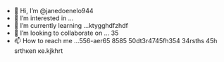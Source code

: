 - 👋 Hi, I’m @janedoenelo944
- 👀 I’m interested in ...
- 🌱 I’m currently learning ...ktygghdfzhdf
- 💞️ I’m looking to collaborate on ... 35
- 📫 How to reach me ...556-aer65 8585
50dt3r4745fh354 34rsths 45h srthкеп ке.kjkhrt
<!---ifty
janedoenelo944/janedoenelo944 is a ✨ special ✨ repository because its `README.md` (this file) appears on your GitHub profile.
You can click the Preview link to take a look at your changes.
--->
